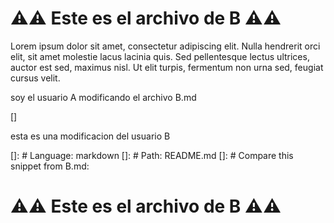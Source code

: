 # ⚠️⚠️ Este es el archivo de **B** ⚠️⚠️

Lorem ipsum dolor sit amet, consectetur adipiscing elit.
Nulla hendrerit orci elit, sit amet molestie lacus lacinia quis.
Sed pellentesque lectus ultrices, auctor est sed, maximus nisl.
Ut elit turpis, fermentum non urna sed, feugiat cursus velit.

soy el usuario A modificando el archivo B.md

[]

esta es una modificacion del usuario B
  
  []: # Language: markdown
  []: # Path: README.md
  []: # Compare this snippet from B.md:

  

# ⚠️⚠️ Este es el archivo de **B** ⚠️⚠️
